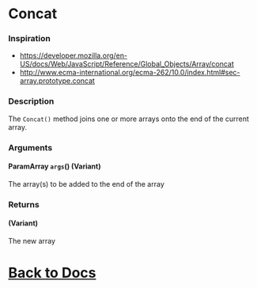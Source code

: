 # Concat

### Inspiration
* https://developer.mozilla.org/en-US/docs/Web/JavaScript/Reference/Global_Objects/Array/concat
* http://www.ecma-international.org/ecma-262/10.0/index.html#sec-array.prototype.concat

### Description
The `Concat()` method joins one or more arrays onto the end of the current array.

### Arguments
#### ParamArray `args`() (Variant) 
The array(s) to be added to the end of the array

### Returns
#### (Variant) 
The new array

# [Back to Docs](https://senipah.github.io/VBA-Better-Array/)